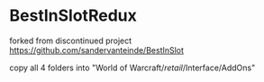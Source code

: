 # BestInSlotRedux
forked from discontinued project https://github.com/sandervanteinde/BestInSlot

copy all 4 folders into "World of Warcraft/_retail_/Interface/AddOns"
